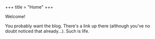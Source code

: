 +++
title = "Home"
+++

Welcome!

You probably want the blog. There's a link up there (although you've no doubt
noticed that already...). Such is life. 
